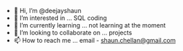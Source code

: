 - 👋 Hi, I’m @deejayshaun
- 👀 I’m interested in ... SQL coding
- 🌱 I’m currently learning ... not learning at the moment
- 💞️ I’m looking to collaborate on ... projects
- 📫 How to reach me ... email - shaun.chellan@gmail.com

<!---
deejayshaun/deejayshaun is a ✨ special ✨ repository because its `README.md` (this file) appears on your GitHub profile.
You can click the Preview link to take a look at your changes.
--->
